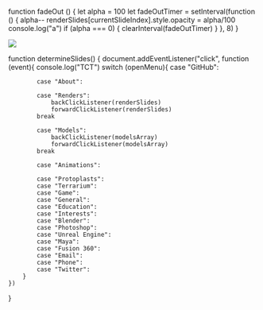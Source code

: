 function fadeOut () {
    let alpha = 100
    let fadeOutTimer = setInterval(function () {
            alpha--
            renderSlides[currentSlideIndex].style.opacity = alpha/100
            console.log("a")
            if (alpha === 0) {
                clearInterval(fadeOutTimer)
            }
    }, 8)
}

<div id="protoplasts">
                <img src="Images/Protoplasts.JPG">
            </div>


function determineSlides() {
    document.addEventListener("click", function (event){
        console.log("TCT")
        switch (openMenu){
            case "GitHub":

            case "About":

            case "Renders":
                backClickListener(renderSlides)
                forwardClickListener(renderSlides)
            break

            case "Models":
                backClickListener(modelsArray)
                forwardClickListener(modelsArray)
            break

            case "Animations":

            case "Protoplasts":
            case "Terrarium":
            case "Game":
            case "General":
            case "Education":
            case "Interests":
            case "Blender":
            case "Photoshop":
            case "Unreal Engine":
            case "Maya":
            case "Fusion 360":
            case "Email":
            case "Phone":
            case "Twitter":
        }
    })
}